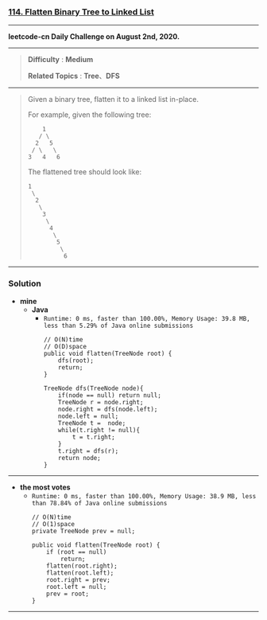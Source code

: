 ### [114. Flatten Binary Tree to Linked List](https://leetcode.com/problems/flatten-binary-tree-to-linked-list/)

---

**leetcode-cn Daily Challenge on August 2nd, 2020.**

---

> **Difficulty** : **Medium**
>
> **Related Topics** : **Tree**、**DFS**

---


> Given a binary tree, flatten it to a linked list in-place.
>
> For example, given the following tree:
> ```
>     1
>    / \
>   2   5
>  / \   \
> 3   4   6
> ```
>
> The flattened tree should look like:
> ```
> 1
>  \
>   2
>    \
>     3
>      \
>       4
>        \
>         5
>          \
>           6
> ```

---


### Solution
* **mine**
  * **Java**
    * `Runtime: 0 ms, faster than 100.00%, Memory Usage: 39.8 MB, less than 5.29% of Java online submissions`
      ```
      // O(N)time
      // O(D)space
      public void flatten(TreeNode root) {
          dfs(root);
          return;
      }

      TreeNode dfs(TreeNode node){
          if(node == null) return null;
          TreeNode r = node.right;
          node.right = dfs(node.left);
          node.left = null;
          TreeNode t =  node;
          while(t.right != null){
              t = t.right;
          }
          t.right = dfs(r);
          return node;
      }
      ```

---


* **the most votes**
  * `Runtime: 0 ms, faster than 100.00%, Memory Usage: 38.9 MB, less than 78.84% of Java online submissions`
    ```
    // O(N)time
    // O(1)space
    private TreeNode prev = null;

    public void flatten(TreeNode root) {
        if (root == null)
            return;
        flatten(root.right);
        flatten(root.left);
        root.right = prev;
        root.left = null;
        prev = root;
    }
    ```


---

